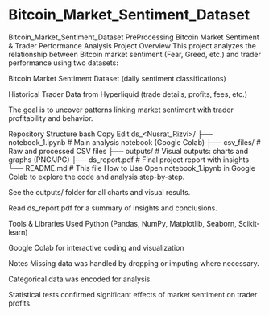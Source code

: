 # Bitcoin_Market_Sentiment_Dataset
Bitcoin_Market_Sentiment_Dataset PreProcessing
Bitcoin Market Sentiment & Trader Performance Analysis
Project Overview
This project analyzes the relationship between Bitcoin market sentiment (Fear, Greed, etc.) and trader performance using two datasets:

Bitcoin Market Sentiment Dataset (daily sentiment classifications)

Historical Trader Data from Hyperliquid (trade details, profits, fees, etc.)

The goal is to uncover patterns linking market sentiment with trader profitability and behavior.

Repository Structure
bash
Copy
Edit
ds_<Nusrat_Rizvi>/
├── notebook_1.ipynb         # Main analysis notebook (Google Colab)
├── csv_files/               # Raw and processed CSV files
├── outputs/                 # Visual outputs: charts and graphs (PNG/JPG)
├── ds_report.pdf            # Final project report with insights
└── README.md                # This file
How to Use
Open notebook_1.ipynb in Google Colab to explore the code and analysis step-by-step.

See the outputs/ folder for all charts and visual results.

Read ds_report.pdf for a summary of insights and conclusions.

Tools & Libraries Used
Python (Pandas, NumPy, Matplotlib, Seaborn, Scikit-learn)

Google Colab for interactive coding and visualization

Notes
Missing data was handled by dropping or imputing where necessary.

Categorical data was encoded for analysis.

Statistical tests confirmed significant effects of market sentiment on trader profits.


